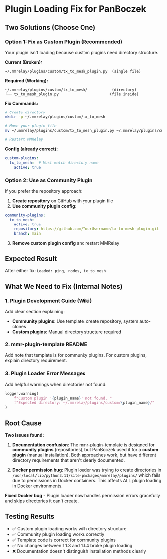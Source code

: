 # Plugin Loading Fix for PanBoczek

## Two Solutions (Choose One)

### Option 1: Fix as Custom Plugin (Recommended)

Your plugin isn't loading because custom plugins need directory structure.

**Current (Broken):**

```text
~/.mmrelay/plugins/custom/tx_to_mesh_plugin.py  (single file)
```

**Required (Working):**

```text
~/.mmrelay/plugins/custom/tx_to_mesh/           (directory)
└── tx_to_mesh_plugin.py                       (file inside)
```

**Fix Commands:**

```bash
# Create directory
mkdir -p ~/.mmrelay/plugins/custom/tx_to_mesh

# Move your plugin file
mv ~/.mmrelay/plugins/custom/tx_to_mesh_plugin.py ~/.mmrelay/plugins/custom/tx_to_mesh/

# Restart MMRelay
```

**Config (already correct):**

```yaml
custom-plugins:
  tx_to_mesh:  # Must match directory name
    active: true
```

### Option 2: Use as Community Plugin

If you prefer the repository approach:

1. **Create repository** on GitHub with your plugin file
2. **Use community plugin config:**

```yaml
community-plugins:
  tx_to_mesh:
    active: true
    repository: https://github.com/YourUsername/tx-to-mesh-plugin.git
    branch: main
```

3. **Remove custom plugin config** and restart MMRelay

## Expected Result

After either fix: `Loaded: ping, nodes, tx_to_mesh`

## What We Need to Fix (Internal Notes)

### 1. Plugin Development Guide (Wiki)

Add clear section explaining:

- **Community plugins**: Use template, create repository, system auto-clones
- **Custom plugins**: Manual directory structure required

### 2. mmr-plugin-template README

Add note that template is for community plugins. For custom plugins, explain directory requirement.

### 3. Plugin Loader Error Messages

Add helpful warnings when directories not found:

```python
logger.warning(
    f"Custom plugin '{plugin_name}' not found. "
    f"Expected directory: ~/.mmrelay/plugins/custom/{plugin_name}/"
)
```

## Root Cause

**Two issues found:**

1. **Documentation confusion**: The mmr-plugin-template is designed for **community plugins** (repositories), but PanBoczek used it for a **custom plugin** (manual installation). Both approaches work, but have different directory requirements that aren't clearly documented.

2. **Docker permission bug**: Plugin loader was trying to create directories in `/usr/local/lib/python3.11/site-packages/mmrelay/plugins/` which fails due to permissions in Docker containers. This affects ALL plugin loading in Docker environments.

**Fixed Docker bug** - Plugin loader now handles permission errors gracefully and skips directories it can't create.

## Testing Results

- ✅ Custom plugin loading works with directory structure
- ✅ Community plugin loading works correctly
- ✅ Template code is correct for community plugins
- ✅ No changes between 1.1.3 and 1.1.4 broke plugin loading
- ❌ Documentation doesn't distinguish installation methods clearly
